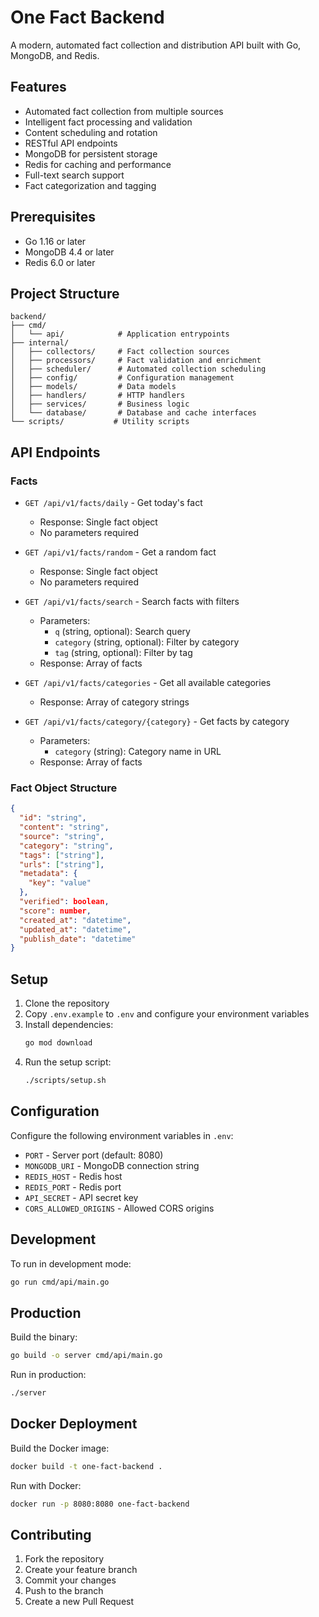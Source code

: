 # One Fact Backend

A modern, automated fact collection and distribution API built with Go, MongoDB, and Redis.

## Features

- Automated fact collection from multiple sources
- Intelligent fact processing and validation
- Content scheduling and rotation
- RESTful API endpoints
- MongoDB for persistent storage
- Redis for caching and performance
- Full-text search support
- Fact categorization and tagging

## Prerequisites

- Go 1.16 or later
- MongoDB 4.4 or later
- Redis 6.0 or later

## Project Structure

```
backend/
├── cmd/
│   └── api/            # Application entrypoints
├── internal/
│   ├── collectors/     # Fact collection sources
│   ├── processors/     # Fact validation and enrichment
│   ├── scheduler/      # Automated collection scheduling
│   ├── config/         # Configuration management
│   ├── models/         # Data models
│   ├── handlers/       # HTTP handlers
│   ├── services/       # Business logic
│   └── database/       # Database and cache interfaces
└── scripts/           # Utility scripts
```

## API Endpoints

### Facts

- `GET /api/v1/facts/daily` - Get today's fact
  - Response: Single fact object
  - No parameters required

- `GET /api/v1/facts/random` - Get a random fact
  - Response: Single fact object
  - No parameters required

- `GET /api/v1/facts/search` - Search facts with filters
  - Parameters:
    - `q` (string, optional): Search query
    - `category` (string, optional): Filter by category
    - `tag` (string, optional): Filter by tag
  - Response: Array of facts

- `GET /api/v1/facts/categories` - Get all available categories
  - Response: Array of category strings

- `GET /api/v1/facts/category/{category}` - Get facts by category
  - Parameters:
    - `category` (string): Category name in URL
  - Response: Array of facts

### Fact Object Structure

```json
{
  "id": "string",
  "content": "string",
  "source": "string",
  "category": "string",
  "tags": ["string"],
  "urls": ["string"],
  "metadata": {
    "key": "value"
  },
  "verified": boolean,
  "score": number,
  "created_at": "datetime",
  "updated_at": "datetime",
  "publish_date": "datetime"
}
```

## Setup

1. Clone the repository
2. Copy `.env.example` to `.env` and configure your environment variables
3. Install dependencies:
   ```bash
   go mod download
   ```
4. Run the setup script:
   ```bash
   ./scripts/setup.sh
   ```

## Configuration

Configure the following environment variables in `.env`:

- `PORT` - Server port (default: 8080)
- `MONGODB_URI` - MongoDB connection string
- `REDIS_HOST` - Redis host
- `REDIS_PORT` - Redis port
- `API_SECRET` - API secret key
- `CORS_ALLOWED_ORIGINS` - Allowed CORS origins

## Development

To run in development mode:

```bash
go run cmd/api/main.go
```

## Production

Build the binary:

```bash
go build -o server cmd/api/main.go
```

Run in production:

```bash
./server
```

## Docker Deployment

Build the Docker image:

```bash
docker build -t one-fact-backend .
```

Run with Docker:

```bash
docker run -p 8080:8080 one-fact-backend
```

## Contributing

1. Fork the repository
2. Create your feature branch
3. Commit your changes
4. Push to the branch
5. Create a new Pull Request
